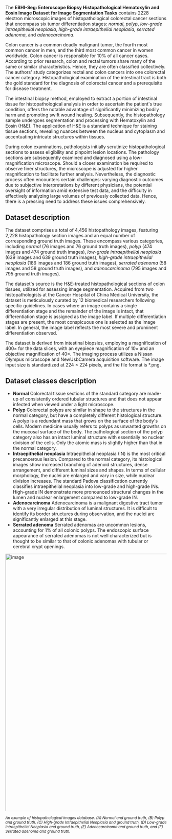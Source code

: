 The **EBHI-Seg: Enteroscope Biopsy Histopathological Hematoxylin and Eosin Image Dataset for Image Segmentation Tasks** contains 2228 electron microscopic images of histopathological colorectal cancer sections that encompass six tumor differentiation stages: *normal*, *polyp*, *low-grade intraepithelial neoplasia*, *high-grade intraepithelial neoplasia*, *serrated adenoma*, and *adenocarcinoma*. 

Colon cancer is a common deadly malignant tumor, the fourth most common cancer in men, and the third most common cancer in women worldwide. Colon cancer is responsible for 10% of all cancer cases. According to prior research, colon and rectal tumors share many of the same or similar characteristics. Hence, they are often classified collectively. The authors' study categorizes rectal and colon cancers into one colorectal cancer category. Histopathological examination of the intestinal tract is both the gold standard for the diagnosis of colorectal cancer and a prerequisite for disease treatment.

The intestinal biopsy method, employed to extract a portion of intestinal tissue for histopathological analysis in order to ascertain the patient's true condition, offers the notable advantage of significantly minimizing bodily harm and promoting swift wound healing. Subsequently, the histopathology sample undergoes segmentation and processing with Hematoxylin and Eosin (H&E). The application of H&E is a standard technique for staining tissue sections, revealing nuances between the nucleus and cytoplasm and accentuating intricate structures within tissues.

During colon examinations, pathologists initially scrutinize histopathological sections to assess eligibility and pinpoint lesion locations. The pathology sections are subsequently examined and diagnosed using a low-magnification microscope. Should a closer examination be required to observe finer structures, the microscope is adjusted for higher magnification to facilitate further analysis. Nevertheless, the diagnostic process often encounters certain challenges: varying diagnostic outcomes due to subjective interpretations by different physicians, the potential oversight of information amid extensive test data, and the difficulty in effectively analyzing large volumes of previously collected data. Hence, there is a pressing need to address these issues comprehensively.

## Dataset description

The dataset comprises a total of 4,456 histopathology images, featuring 2,228 histopathology section images and an equal number of corresponding ground truth images. These encompass various categories, including _normal_ (76 images and 76 ground truth images), _polyp_ (474 images and 474 ground truth images), _low-grade intraepithelial neoplasia_ (639 images and 639 ground truth images), _high-grade intraepithelial neoplasia_ (186 images and 186 ground truth images), _serrated adenoma_ (58 images and 58 ground truth images), and _adenocarcinoma_ (795 images and 795 ground truth images).

The dataset's source is the H&E-treated histopathological sections of colon tissues, utilized for assessing image segmentation. Acquired from two histopathologists at the Cancer Hospital of China Medical University, the dataset is meticulously curated by 12 biomedical researchers following specific guidelines. In cases where an image contains a single differentiation stage and the remainder of the image is intact, that differentiation stage is assigned as the image label. If multiple differentiation stages are present, the most conspicuous one is selected as the image label. In general, the image label reflects the most severe and prominent differentiation observed.

The dataset is derived from intestinal biopsies, employing a magnification of 400× for the data slices, with an eyepiece magnification of 10× and an objective magnification of 40×. The imaging process utilizes a Nissan Olympus microscope and NewUsbCamera acquisition software. The image input size is standardized at 224 × 224 pixels, and the file format is *.png.

## Dataset classes description

* **Normal** Colorectal tissue sections of the standard category are made-up of consistently ordered tubular structures and that does not appear infected when viewed under a light microscope.
* **Polyp** Colorectal polyps are similar in shape to the structures in the normal category, but have a completely different histological structure. A polyp is a redundant mass that grows on the surface of the body's cells. Modern medicine usually refers to polyps as unwanted growths on the mucosal surface of the body. The pathological section of the polyp category also has an intact luminal structure with essentially no nuclear division of the cells. Only the atomic mass is slightly higher than that in the normal category.
* **Intraepithelial neoplasia** Intraepithelial neoplasia (IN) is the most critical precancerous lesion. Compared to the normal category, its histological images show increased branching of adenoid structures, dense arrangement, and different luminal sizes and shapes. In terms of cellular morphology, the nuclei are enlarged and vary in size, while nuclear division increases. The standard Padova classification currently classifies intraepithelial neoplasia into low-grade and high-grade INs. High-grade IN demonstrate more pronounced structural changes in the lumen and nuclear enlargement compared to low-grade IN.
* **Adenocarcinoma** Adenocarcinoma is a malignant digestive tract tumor with a very irregular distribution of luminal structures. It is difficult to identify its border structures during observation, and the nuclei are significantly enlarged at this stage.
* **Serrated adenoma** Serrated adenomas are uncommon lesions, accounting for 1% of all colonic polyps. The endoscopic surface appearance of serrated adenomas is not well characterized but is thought to be similar to that of colonic adenomas with tubular or cerebral crypt openings.

<img src="https://github.com/dataset-ninja/ebhi-seg/assets/120389559/cdf78d44-d4a4-4153-a5c9-847b4de9cd60" alt="image" width="800">

<span style="font-size: smaller; font-style: italic;">An example of histopathological images database. (A) Normal and ground truth, (B) Polyp and ground truth, \(C\) High-grade Intraepithelial Neoplasia and ground truth, (D) Low-grade Intraepithelial Neoplasia and ground truth, (E) Adenocarcinoma and ground truth, and (F) Serrated adenoma and ground truth.</span>
